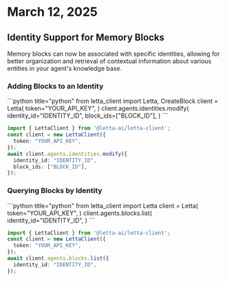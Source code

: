 # March 12, 2025

## Identity Support for Memory Blocks

Memory blocks can now be associated with specific identities, allowing for better organization and retrieval of contextual information about various entities in your agent's knowledge base.

### Adding Blocks to an Identity

<CodeBlocks>
  ```python title="python"
  from letta_client import Letta, CreateBlock
  client = Letta(
     token="YOUR_API_KEY",
  )
  client.agents.identities.modify(
     identity_id="IDENTITY_ID",
     block_ids=["BLOCK_ID"],
  )
  ```

  ```typescript title="node.js"
  import { LettaClient } from '@letta-ai/letta-client';
  const client = new LettaClient({
    token: "YOUR_API_KEY",
  });
  await client.agents.identities.modify({
    identity_id: "IDENTITY_ID",
    block_ids: ["BLOCK_ID"],
  });
  ```
</CodeBlocks>

### Querying Blocks by Identity

<CodeBlocks>
  ```python title="python"
  from letta_client import Letta
  client = Letta(
     token="YOUR_API_KEY",
  )
  client.agents.blocks.list(
     identity_id="IDENTITY_ID",
  )
  ```

  ```typescript title="node.js"
  import { LettaClient } from '@letta-ai/letta-client';
  const client = new LettaClient({
    token: "YOUR_API_KEY",
  });
  await client.agents.blocks.list({
    identity_id: "IDENTITY_ID",
  });
  ```
</CodeBlocks>
